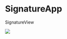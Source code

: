 # SignatureApp
SignatureView

<img src="https://s2.gifyu.com/images/ezgif.com-gif-makerf5277b0d7b411273.gif"/>
